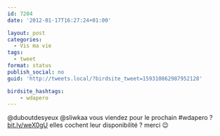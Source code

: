 ```yaml
---
id: 7204
date: '2012-01-17T16:27:24+01:00'

layout: post
categories:
  - Vis ma vie
tags:
  - tweet
format: status
publish_social: no
guid: 'http://tweets.local/?birdsite_tweet=159310862987952128'

birdsite_hashtags:
    - wdapero
---
```


@duboutdesyeux @sliwkaa vous viendez pour le prochain #wdapero ? [bit.ly/weX0gU](http://bit.ly/weX0gU) elles cochent leur disponibilité ? merci 😉